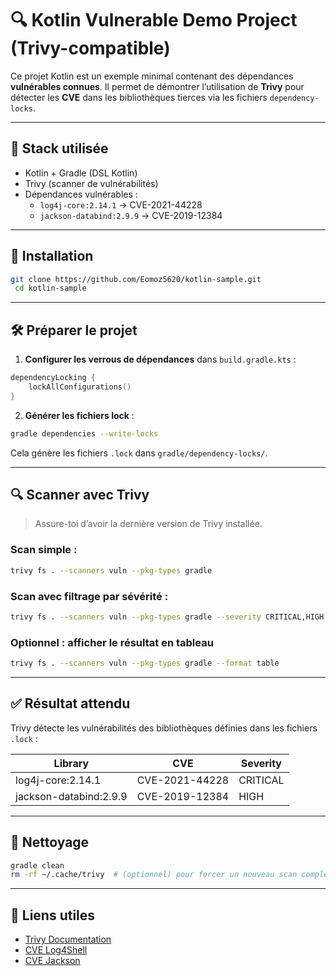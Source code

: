 
# 🔍 Kotlin Vulnerable Demo Project (Trivy-compatible)

Ce projet Kotlin est un exemple minimal contenant des dépendances **vulnérables connues**. Il permet de démontrer l’utilisation de **Trivy** pour détecter les **CVE** dans les bibliothèques tierces via les fichiers `dependency-locks`.

---

## 🧱 Stack utilisée

- Kotlin + Gradle (DSL Kotlin)
- Trivy (scanner de vulnérabilités)
- Dépendances vulnérables : 
  - `log4j-core:2.14.1` → CVE-2021-44228
  - `jackson-databind:2.9.9` → CVE-2019-12384

---

## 🚀 Installation

```bash
git clone https://github.com/Eomoz5620/kotlin-sample.git
 cd kotlin-sample
```

---

## 🛠️ Préparer le projet

1. **Configurer les verrous de dépendances** dans `build.gradle.kts` :

```kotlin
dependencyLocking {
    lockAllConfigurations()
}
```

2. **Générer les fichiers lock** :

```bash
gradle dependencies --write-locks
```

Cela génère les fichiers `.lock` dans `gradle/dependency-locks/`.

---

## 🔍 Scanner avec Trivy

> Assure-toi d’avoir la dernière version de Trivy installée.

### Scan simple :

```bash
trivy fs . --scanners vuln --pkg-types gradle
```

### Scan avec filtrage par sévérité :

```bash
trivy fs . --scanners vuln --pkg-types gradle --severity CRITICAL,HIGH
```

### Optionnel : afficher le résultat en tableau

```bash
trivy fs . --scanners vuln --pkg-types gradle --format table
```

---

## ✅ Résultat attendu

Trivy détecte les vulnérabilités des bibliothèques définies dans les fichiers `.lock` :

| Library                  | CVE               | Severity |
|--------------------------|-------------------|----------|
| log4j-core:2.14.1        | CVE-2021-44228    | CRITICAL |
| jackson-databind:2.9.9   | CVE-2019-12384    | HIGH     |

---

## 🧹 Nettoyage

```bash
gradle clean
rm -rf ~/.cache/trivy  # (optionnel) pour forcer un nouveau scan complet
```

---

## 📎 Liens utiles

- [Trivy Documentation](https://aquasecurity.github.io/trivy/latest/)
- [CVE Log4Shell](https://cve.mitre.org/cgi-bin/cvename.cgi?name=CVE-2021-44228)
- [CVE Jackson](https://cve.mitre.org/cgi-bin/cvename.cgi?name=CVE-2019-12384)
